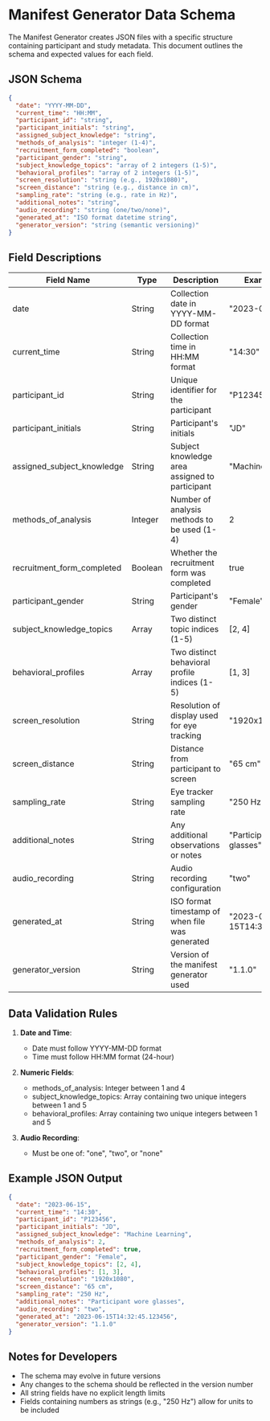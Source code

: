 # Manifest Generator Data Schema

The Manifest Generator creates JSON files with a specific structure containing participant and study metadata. This document outlines the schema and expected values for each field.

## JSON Schema

```json
{
  "date": "YYYY-MM-DD",
  "current_time": "HH:MM",
  "participant_id": "string",
  "participant_initials": "string",
  "assigned_subject_knowledge": "string",
  "methods_of_analysis": "integer (1-4)",
  "recruitment_form_completed": "boolean",
  "participant_gender": "string",
  "subject_knowledge_topics": "array of 2 integers (1-5)",
  "behavioral_profiles": "array of 2 integers (1-5)",
  "screen_resolution": "string (e.g., 1920x1080)",
  "screen_distance": "string (e.g., distance in cm)",
  "sampling_rate": "string (e.g., rate in Hz)",
  "additional_notes": "string",
  "audio_recording": "string (one/two/none)",
  "generated_at": "ISO format datetime string",
  "generator_version": "string (semantic versioning)"
}
```

## Field Descriptions

| Field Name | Type | Description | Example Value |
|------------|------|-------------|---------------|
| date | String | Collection date in YYYY-MM-DD format | "2023-06-15" |
| current_time | String | Collection time in HH:MM format | "14:30" |
| participant_id | String | Unique identifier for the participant | "P123456" |
| participant_initials | String | Participant's initials | "JD" |
| assigned_subject_knowledge | String | Subject knowledge area assigned to participant | "Machine Learning" |
| methods_of_analysis | Integer | Number of analysis methods to be used (1-4) | 2 |
| recruitment_form_completed | Boolean | Whether the recruitment form was completed | true |
| participant_gender | String | Participant's gender | "Female" |
| subject_knowledge_topics | Array | Two distinct topic indices (1-5) | [2, 4] |
| behavioral_profiles | Array | Two distinct behavioral profile indices (1-5) | [1, 3] |
| screen_resolution | String | Resolution of display used for eye tracking | "1920x1080" |
| screen_distance | String | Distance from participant to screen | "65 cm" |
| sampling_rate | String | Eye tracker sampling rate | "250 Hz" |
| additional_notes | String | Any additional observations or notes | "Participant wore glasses" |
| audio_recording | String | Audio recording configuration | "two" |
| generated_at | String | ISO format timestamp of when file was generated | "2023-06-15T14:32:45.123456" |
| generator_version | String | Version of the manifest generator used | "1.1.0" |

## Data Validation Rules

1. **Date and Time**: 
   - Date must follow YYYY-MM-DD format
   - Time must follow HH:MM format (24-hour)

2. **Numeric Fields**:
   - methods_of_analysis: Integer between 1 and 4
   - subject_knowledge_topics: Array containing two unique integers between 1 and 5
   - behavioral_profiles: Array containing two unique integers between 1 and 5

3. **Audio Recording**:
   - Must be one of: "one", "two", or "none"

## Example JSON Output

```json
{
  "date": "2023-06-15",
  "current_time": "14:30",
  "participant_id": "P123456",
  "participant_initials": "JD",
  "assigned_subject_knowledge": "Machine Learning",
  "methods_of_analysis": 2,
  "recruitment_form_completed": true,
  "participant_gender": "Female",
  "subject_knowledge_topics": [2, 4],
  "behavioral_profiles": [1, 3],
  "screen_resolution": "1920x1080",
  "screen_distance": "65 cm",
  "sampling_rate": "250 Hz",
  "additional_notes": "Participant wore glasses",
  "audio_recording": "two",
  "generated_at": "2023-06-15T14:32:45.123456",
  "generator_version": "1.1.0"
}
```

## Notes for Developers

- The schema may evolve in future versions
- Any changes to the schema should be reflected in the version number
- All string fields have no explicit length limits
- Fields containing numbers as strings (e.g., "250 Hz") allow for units to be included 